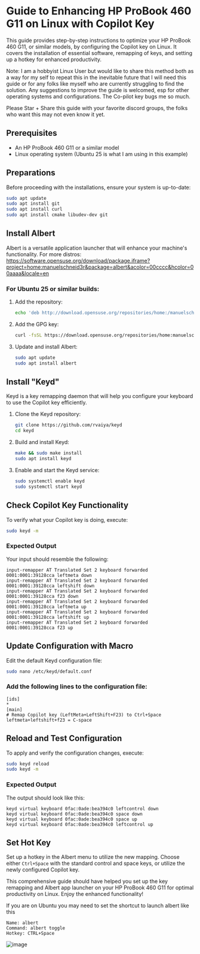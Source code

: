 # Guide to Enhancing HP ProBook 460 G11 on Linux with Copilot Key

This guide provides step-by-step instructions to optimize your HP ProBook 460 G11, or similar models, by configuring the Copilot key on Linux. It covers the installation of essential software, remapping of keys, and setting up a hotkey for enhanced productivity.

Note: I am a hobbyist Linux User but would like to share this method both as a way for my self to repeat this in the inevitable future that I will need this guide or for any folks like myself who are currently struggling to find the solution.
Any suggestions to improve the guide is welcomed, esp for other operating systems and configurations. The Co-pilot key bugs me so much.

Please Star + Share this guide with your favorite discord groups, the folks who want this may not even know it yet.

## Prerequisites

- An HP ProBook 460 G11 or a similar model
- Linux operating system (Ubuntu 25 is what I am using in this example)

## Preparations

Before proceeding with the installations, ensure your system is up-to-date:

```bash
sudo apt update
sudo apt install git
sudo apt install curl
sudo apt install cmake libudev-dev git
```

## Install Albert

Albert is a versatile application launcher that will enhance your machine's functionality. For more distros:
https://software.opensuse.org/download/package.iframe?project=home:manuelschneid3r&package=albert&acolor=00cccc&hcolor=00aaaa&locale=en

### For Ubuntu 25 or similar builds:

1. Add the repository:
   ```bash
   echo 'deb http://download.opensuse.org/repositories/home:/manuelschneid3r/xUbuntu_25.04/ /' | sudo tee /etc/apt/sources.list.d/home:manuelschneid3r.list
   ```
2. Add the GPG key:
   ```bash
   curl -fsSL https://download.opensuse.org/repositories/home:manuelschneid3r/xUbuntu_25.04/Release.key | gpg --dearmor | sudo tee /etc/apt/trusted.gpg.d/home_manuelschneid3r.gpg > /dev/null
   ```
3. Update and install Albert:
   ```bash
   sudo apt update
   sudo apt install albert
   ```

## Install "Keyd"

Keyd is a key remapping daemon that will help you configure your keyboard to use the Copilot key efficiently.

1. Clone the Keyd repository:
   ```bash
   git clone https://github.com/rvaiya/keyd
   cd keyd
   ```
2. Build and install Keyd:
   ```bash
   make && sudo make install
   sudo apt install keyd
   ```
3. Enable and start the Keyd service:
   ```bash
   sudo systemctl enable keyd
   sudo systemctl start keyd
   ```

## Check Copilot Key Functionality

To verify what your Copilot key is doing, execute:

```bash
sudo keyd -m
```

### Expected Output

Your input should resemble the following:

```plaintext
input-remapper AT Translated Set 2 keyboard forwarded 0001:0001:39128cca leftmeta down
input-remapper AT Translated Set 2 keyboard forwarded 0001:0001:39128cca leftshift down
input-remapper AT Translated Set 2 keyboard forwarded 0001:0001:39128cca f23 down
input-remapper AT Translated Set 2 keyboard forwarded 0001:0001:39128cca leftmeta up
input-remapper AT Translated Set 2 keyboard forwarded 0001:0001:39128cca leftshift up
input-remapper AT Translated Set 2 keyboard forwarded 0001:0001:39128cca f23 up
```

## Update Configuration with Macro

Edit the default Keyd configuration file:

```bash
sudo nano /etc/keyd/default.conf
```

### Add the following lines to the configuration file:

```plaintext
[ids]
*
[main]
# Remap Copilot key (LeftMeta+LeftShift+F23) to Ctrl+Space
leftmeta+leftshift+f23 = C-space
```

## Reload and Test Configuration

To apply and verify the configuration changes, execute:

```bash
sudo keyd reload
sudo keyd -m
```

### Expected Output

The output should look like this:

```plaintext
keyd virtual keyboard 0fac:0ade:bea394c0 leftcontrol down
keyd virtual keyboard 0fac:0ade:bea394c0 space down
keyd virtual keyboard 0fac:0ade:bea394c0 space up
keyd virtual keyboard 0fac:0ade:bea394c0 leftcontrol up
```

## Set Hot Key

Set up a hotkey in the Albert menu to utilize the new mapping. Choose either `Ctrl+Space` with the standard control and space keys, or utilize the newly configured Copilot key.

This comprehensive guide should have helped you set up the key remapping and Albert app launcher on your HP ProBook 460 G11 for optimal productivity on Linux. Enjoy the enhanced functionality!

If you are on Ubuntu you may need to set the shortcut to launch albert like this
```plaintext
Name: albert
Command: albert toggle
Hotkey: CTRL+Space
```
![image](https://github.com/user-attachments/assets/dd9c7d44-5459-420e-b340-0479ae151009)


